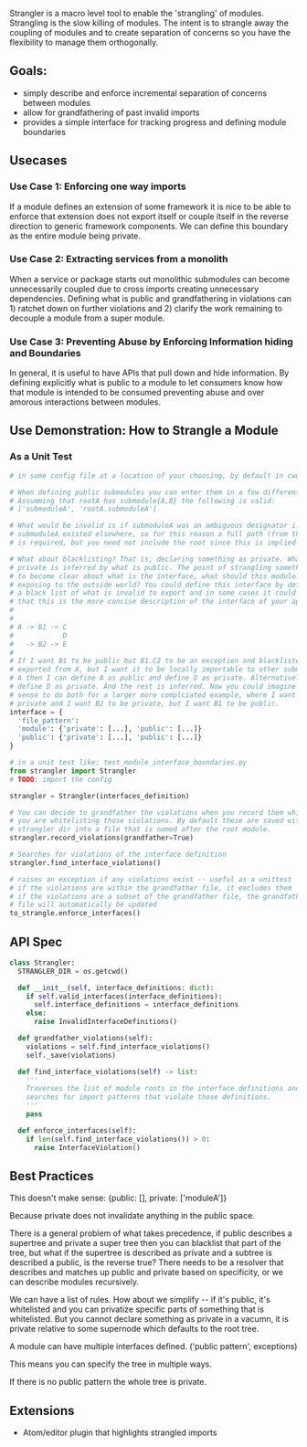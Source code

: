 Strangler is a macro level tool to enable the 'strangling' of modules. Strangling is
the slow killing of modules. The intent is to strangle away the coupling of modules
and to create separation of concerns so you have the flexibility to manage them
orthogonally.

## Goals:
- simply describe and enforce incremental separation of concerns between modules
- allow for grandfathering of past invalid imports
- provides a simple interface for tracking progress and defining module boundaries

## Usecases
### Use Case 1: Enforcing one way imports
If a module defines an extension of some framework it is nice to be able to enforce that
extension does not export itself or couple itself in the reverse direction to
generic framework components. We can define this boundary as the entire module being
private.

### Use Case 2: Extracting services from a monolith
When a service or package starts out monolithic submodules can become unnecessarily
coupled due to cross imports creating unnecessary dependencies. Defining what is public
and grandfathering in violations can 1) ratchet down on further violations and
2) clarify the work remaining to decouple a module from a super module.

### Use Case 3: Preventing Abuse by Enforcing Information hiding and Boundaries
In general, it is useful to have APIs that pull down and hide information. By
defining explicitly what is public to a module to let consumers know how that
module is intended to be consumed preventing abuse and over amorous interactions
between modules.

## Use Demonstration: How to Strangle a Module
### As a Unit Test
```python
# in some config file at a location of your choosing, by default in cwd strangler/config.py

# When defining public submodules you can enter them in a few different ways
# Assumming that rootA has submodule{A,B} the following is valid:
# ['submoduleA', 'rootA.submoduleA']

# What would be invalid is if submoduleA was an ambiguous designator i.e.
# submoduleA existed elsewhere, so for this reason a full path (from the root)
# is required, but you need not include the root since this is implied

# What about blacklisting? That is, declaring something as private. What is
# private is inferred by what is public. The point of strangling something is
# to become clear about what is the interface, what should this module be
# exposing to the outside world? You could define this interface by defining
# a black list of what is invalid to export and in some cases it could be
# that this is the more concise description of the interface of your application.
#
#
# A -> B1 -> C
#            D
#   -> B2 -> E
#
# If I want B1 to be public but B1.C2 to be an exception and blacklisted from being
# exported from A, but I want it to be locally importable to other submodules in
# A then I can define A as public and define D as private. Alternatively, I could
# define D as private. And the rest is inferred. Now you could imagine this makes
# sense to do both for a larger more complciated example, where I want D to be
# private and I want B2 to be private, but I want B1 to be public.
interface = {
  'file_pattern':
  'module': {'private': [...], 'public': [...]}
  'public': {'private': [...], 'public': [...]}
}

# in a unit test like: test_module_interface_boundaries.py
from strangler import Strangler
# TODO: import the config

strangler = Strangler(interfaces_definition)

# You can decide to grandfather the violations when you record them which means
# you are whitelisting those violations. By default these are saved within
# strangler dir into a file that is named after the root module.
strangler.record_violations(grandfather=True)

# Searches for violations of the interface definition
strangler.find_interface_violations()

# raises an exception if any violations exist -- useful as a unittest
# if the violations are within the grandfather file, it excludes them
# if the violations are a subset of the grandfather file, the grandfather
# file will automatically be updated
to_strangle.enforce_interfaces()
```

## API Spec
```python
class Strangler:
  STRANGLER_DIR = os.getcwd()

  def __init__(self, interface_definitions: dict):
    if self.valid_interfaces(interface_definitions):
      self.interface_definitions = interface_definitions
    else:
      raise InvalidInterfaceDefinitions()

  def grandfather_violations(self):
    violations = self.find_interface_violations()
    self._save(violations)

  def find_interface_violations(self) -> list:
    '''
    Traverses the list of module roots in the interface definitions and
    searches for import patterns that violate those definitions.
    '''
    pass

  def enforce_interfaces(self):
    if len(self.find_interface_violations()) > 0:
      raise InterfaceViolation()
```

## Best Practices
This doesn't make sense:
{public: [], private: ['moduleA']}

Because private does not invalidate anything in the public space.

There is a general problem of what takes precedence, if public describes a supertree and private a super tree then you can blacklist that part of the tree, but what if the supertree is described as private and a subtree is described a public, is the reverse true? There needs to be a resolver that describes and matches up public and private based on specificity, or we can describe modules recursively.

We can have a list of rules. How about we simplify -- if it's public, it's whitelisted and you can privatize specific parts of something that is whitelisted. But you cannot declare something as private in a vacumn, it is private relative to some supernode which defaults to the root tree.

A module can have multiple interfaces defined. ('public pattern', exceptions)

This means you can specify the tree in multiple ways.

If there is no public pattern the whole tree is private.

## Extensions
- Atom/editor plugin that highlights strangled imports
